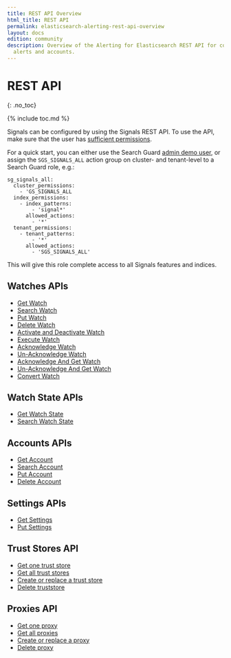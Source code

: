 ```yaml
---
title: REST API Overview
html_title: REST API
permalink: elasticsearch-alerting-rest-api-overview
layout: docs
edition: community
description: Overview of the Alerting for Elasticsearch REST API for configuring watches,
  alerts and accounts.
---
```

<!--- Copyright 2022 floragunn GmbH -->

# REST API
{: .no_toc}

{% include toc.md %}

Signals can be configured by using the Signals REST API. To use the API, make sure that the user has [sufficient permissions](security_permissions.md). 

For a quick start, you can either use the Search Guard [admin demo user](demo-users-roles#demo-users), or assign the `SGS_SIGNALS_ALL` action group on cluster- and tenant-level to a Search Guard role, e.g.:

```
sg_signals_all:
  cluster_permissions:
    - 'GS_SIGNALS_ALL
  index_permissions:
    - index_patterns:
        - 'signal*'
      allowed_actions:
        - '*'
  tenant_permissions:
    - tenant_patterns:
        - '*'
      allowed_actions:
        - 'SGS_SIGNALS_ALL'
```

This will give this role complete access to all Signals features and indices.

## Watches APIs

* [Get Watch](rest_api_watch_get.md)
* [Search Watch](rest_api_watch_search.md)
* [Put Watch](rest_api_watch_put.md)
* [Delete Watch](rest_api_watch_delete.md)
* [Activate and Deactivate Watch](rest_api_watch_activate.md)
* [Execute Watch](rest_api_watch_execute.md)
* [Acknowledge Watch](rest_api_watch_acknowledge.md)
* [Un-Acknowledge Watch](rest_api_watch_unacknowledge.md)
* [Acknowledge And Get Watch](rest_api_watch_acknowledge_and_get.md)
* [Un-Acknowledge And Get Watch](./rest_api_watch_unacknowledge_and_get.md)
* [Convert Watch](rest_api_convert_es.md)

## Watch State APIs

* [Get Watch State](rest_api_watch_state.md)
* [Search Watch State](rest_api_watch_state_search.md)


## Accounts APIs

* [Get Account](rest_api_watch_get.md)
* [Search Account](rest_api_account_search.md)
* [Put Account](rest_api_account_put.md)
* [Delete Account](rest_api_account_delete.md)

## Settings APIs

* [Get Settings](rest_api_settings_get.md)
* [Put Settings](rest_api_settings_put.md)

## Trust Stores API

* [Get one trust store](./rest_api_trust_store_get_one.md)
* [Get all trust stores](./rest_api_trust_store_get_all.md)
* [Create or replace a trust store](./rest_api_trust_store_create_or_replace.md)
* [Delete truststore](./rest_api_trust_store_delete.md)

## Proxies API

* [Get one proxy](./rest_api_proxy_get_one.md)
* [Get all proxies](./rest_api_proxy_get_all.md)
* [Create or replace a proxy](./rest_api_proxy_create_or_replace.md)
* [Delete proxy](./rest_api_proxy_delete.md)

